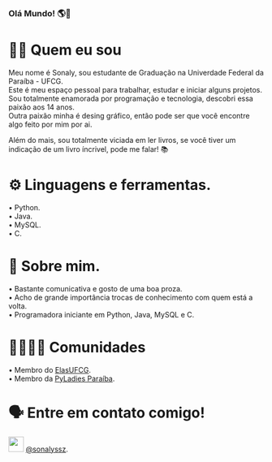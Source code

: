 ### Olá Mundo! 🌎👋

# 👨‍💻 Quem eu sou 

Meu nome é Sonaly, sou estudante de Graduação na Univerdade Federal da Paraíba - UFCG.<br />
Este é meu espaço pessoal para trabalhar, estudar e iniciar alguns projetos.<br />
Sou totalmente enamorada por programação e tecnologia, descobri essa paixão aos 14 anos.<br />
Outra paixão minha é desing gráfico, então pode ser que você encontre algo feito por mim por ai.<br />

Além do mais, sou totalmente viciada em ler livros, se você tiver um indicação de um livro íncrivel, 
pode me falar! 📚<br />

# ⚙️ Linguagens e ferramentas.<br />

• Python. <br />
• Java.<br />
• MySQL.<br />
• C.<br />

# 💭 Sobre mim.

• Bastante comunicativa e gosto de uma boa proza.<br />
• Acho de grande importância trocas de conhecimento com quem está a volta.<br />
• Programadora iniciante em Python, Java, MySQL e C.<br />

# 👩‍👩‍👧‍👧 Comunidades

• Membro do [ElasUFCG](https://github.com/elasComputacao/).<br />
• Membro da [PyLadies Paraíba](https://github.com/pyladiespb).<br />

# 🗣️ Entre em contato comigo!

<img src="https://image.flaticon.com/icons/png/512/174/174855.png" width="30" height="30" /> [@sonalyssz](https://www.instagram.com/sonalyssz/).<br />




